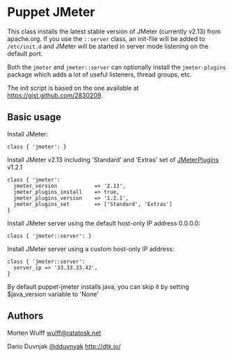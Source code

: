 Puppet JMeter
=============

This class installs the latest stable version of JMeter (currently v2.13) from apache.org. If you use the `::server` class, an init-file will be added to `/etc/init.d` and JMeter will be started in server mode listening on the default port.

Both the `jmeter` and `jmeter::server` can optionally install the `jmeter-plugins` package which adds a lot of useful listeners, thread groups, etc.

The init script is based on the one available at https://gist.github.com/2830209.


Basic usage
-----------

Install JMeter:

    class { 'jmeter': }

Install JMeter v2.13 including 'Standard' and 'Extras' set of [JMeterPlugins](http://jmeter-plugins.org/) v1.2.1

    class { 'jmeter':
      jmeter_version            => '2.13',
      jmeter_plugins_install    => true,
      jmeter_plugins_version    => '1.2.1',
      jmeter_plugins_set        => ['Standard', 'Extras']
    }

Install JMeter server using the default host-only IP address 0.0.0.0:

    class { 'jmeter::server': }

Install JMeter server using a custom host-only IP address:

    class { 'jmeter::server':
      server_ip => '33.33.33.42',
    }


By default puppet-jmeter installs java, you can skip it by setting $java_version variable to 'None'

Authors
-------

Morten Wulff
<wulff@ratatosk.net>

Dario Duvnjak
[@dduvnyak](https://twitter.com/dduvnyak)
http://dtk.io/
